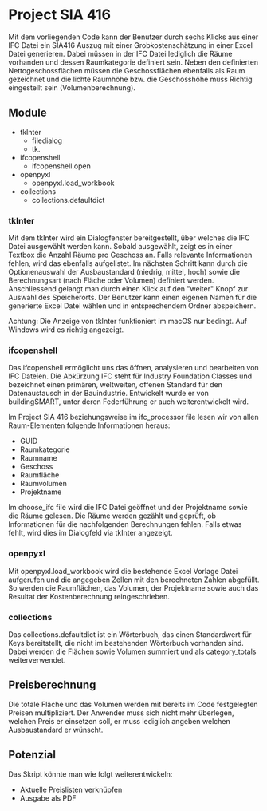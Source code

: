 # Project SIA 416

Mit dem vorliegenden Code kann der Benutzer durch sechs Klicks aus einer IFC Datei ein SIA416 Auszug mit einer Grobkostenschätzung in einer Excel Datei generieren. Dabei müssen in der IFC Datei lediglich die Räume vorhanden und dessen Raumkategorie definiert sein. Neben den definierten Nettogeschossflächen müssen die Geschossflächen ebenfalls als Raum gezeichnet und die lichte Raumhöhe bzw. die Geschosshöhe muss Richtig eingestellt sein (Volumenberechnung).

## Module

- tkInter
    - filedialog
    - tk.
- ifcopenshell
    - ifcopenshell.open
- openpyxl
    - openpyxl.load_workbook
- collections
    - collections.defaultdict

### tkInter

Mit dem tkInter wird ein Dialogfenster bereitgestellt, über welches die IFC Datei ausgewählt werden kann. Sobald ausgewählt, zeigt es in einer Textbox die Anzahl Räume pro Geschoss an. Falls relevante Informationen fehlen, wird das ebenfalls aufgelistet. Im nächsten Schritt kann durch die Optionenauswahl der Ausbaustandard (niedrig, mittel, hoch) sowie die Berechnungsart (nach Fläche oder Volumen) definiert werden. Anschliessend gelangt man durch einen Klick auf den "weiter" Knopf zur Auswahl des Speicherorts. Der Benutzer kann einen eigenen Namen für die generierte Excel Datei wählen und in entsprechendem Ordner abspeichern.

Achtung: Die Anzeige von tkInter funktioniert im macOS nur bedingt. Auf Windows wird es richtig angezeigt.

### ifcopenshell

Das ifcopenshell ermöglicht uns das öffnen, analysieren und bearbeiten von IFC Dateien. Die Abkürzung IFC steht für Industry Foundation Classes und bezeichnet einen primären, weltweiten, offenen Standard für den Datenaustausch in der Bauindustrie. Entwickelt wurde er von buildingSMART, unter deren Federführung er auch weiterentwickelt wird.

Im Project SIA 416 beziehungsweise im ifc_processor file lesen wir von allen Raum-Elementen folgende Informationen heraus: 
- GUID
- Raumkategorie
- Raumname
- Geschoss
- Raumfläche
- Raumvolumen
- Projektname

Im choose_ifc file wird die IFC Datei geöffnet und der Projektname sowie die Räume gelesen. Die Räume werden gezählt und geprüft, ob Informationen für die nachfolgenden Berechnungen fehlen. Falls etwas fehlt, wird dies im Dialogfeld via tkInter angezeigt.

### openpyxl

Mit openpyxl.load_workbook wird die bestehende Excel Vorlage Datei aufgerufen und die angegeben Zellen mit den berechneten Zahlen abgefüllt. So werden die Raumflächen, das Volumen, der Projektname sowie auch das Resultat der Kostenberechnung reingeschrieben.

### collections

Das collections.defaultdict ist ein Wörterbuch, das einen Standardwert für Keys bereitstellt, die nicht im bestehenden Wörterbuch vorhanden sind. Dabei werden die Flächen sowie Volumen summiert und als category_totals weiterverwendet. 

## Preisberechnung

Die totale Fläche und das Volumen werden mit bereits im Code festgelegten Preisen multipliziert. Der Anwender muss sich nicht mehr überlegen, welchen Preis er einsetzen soll, er muss lediglich angeben welchen Ausbaustandard er wünscht.

## Potenzial

Das Skript könnte man wie folgt weiterentwickeln:
- Aktuelle Preislisten verknüpfen
- Ausgabe als PDF
